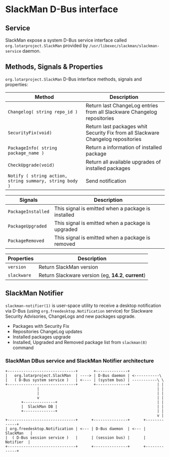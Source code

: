 # SlackMan D-Bus interface

## Service

SlackMan expose a system D-Bus service interface called  `org.lotarproject.SlackMan`
provided by `/usr/libexec/slackman/slackman-service` daemon.

## Methods, Signals & Properties

`org.lotarproject.SlackMan` D-Bus interface methods, signals and properties:

Method                                 | Description
---------------------------------------|----------------------------------------
`Changelog( string repo_id )`          | Return last ChangeLog entries from all Slackware Changelog repositories
`SecurityFix(void)`                    | Return last packages whit Security Fix from all Slackware Changelog repositories
`PackageInfo( string package_name )`   | Return a information of installed package
`CheckUpgrade(void)`                   | Return all available upgrades of installed packages
`Notify ( string action, string summary, string body )` | Send notification

Signals                                | Description
---------------------------------------|----------------------------------------
`PackageInstalled`                     | This signal is emitted when a package is installed
`PackageUpgraded`                      | This signal is emitted when a package is upgraded
`PackageRemoved`                       | This signal is emitted when a package is removed

Properties                             | Description
---------------------------------------|----------------------------------------
`version`                              | Return SlackMan version
`slackware`                            | Return Slackware version (eg, **14.2**, **current**)


## SlackMan Notifier

`slackman-notifier(1)` is user-space utility to receive a desktop notification via
D-Bus (using `org.freedesktop.Notification` service) for Slackware Security
Advisories, ChangeLogs and new packages upgrade.

  - Packages with Security Fix
  - Repositories ChangeLog updates
  - Installed packages upgrade
  - Installed, Upgraded and Removed package list from `slackman(8)` command

### SlackMan DBus service and SlackMan Notifier architecture

    +------------------------------+       +--------------+
    |   org.lotarproject.SlackMan  | ----> | D-Bus daemon | <-----------\
    |   ( D-Bus system service )   | <---- | (system bus) | -----------\ \
    +------------------------------+       +--------------+            | |
                  |                                                    | |
                  |                                                    | |
                  v                                                    | |
           +--------------+                                            | |
           |  SlackMan DB |                                            | |
           +--------------+                                            | |
                                                                       v |
    +------------------------------+      +---------------+      +-------------+
    | org.freedesktop.Notification | <--- | D-Bus daemon  | <--- |  SlackMan   |
    |  ( D-Bus session service )   |      | (session bus) |      |   Notifier  |
    +------------------------------+      +---------------+      +-------------+
